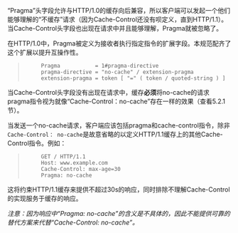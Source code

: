 “Pragma”头字段允许与HTTP/1.0的缓存向后兼容，所以客户端可以发起一个他们能够理解的“不缓存”请求（因为Cache-Control还没有呗定义，直到HTTP/1.1）。当Cache-Control头字段也出现在请求中并且能够理解，Pragma就被忽略了。

在HTTP/1.0中，Pragma被定义为接收者执行指定指令的扩展字段。本规范配齐了这个扩展以提升互操作性。

> ```
>      Pragma           = 1#pragma-directive
>      pragma-directive = "no-cache" / extension-pragma
>      extension-pragma = token [ "=" ( token / quoted-string ) ]
> ```

当Cache-Control头字段没有出现在请求中，缓存**必须**将no-cache的请求pragma指令视为就像“Cache-Control：no-cache”存在一样的效果（查看5.2.1节）。

当发送一个no-cache请求，客户端应该包括pragma和cache-control指令，除非`Cache-Control： no-cache`是故意省略的以定义HTTP/1.1缓存上的其他Cache-Control指令。例如：

> ```
>      GET / HTTP/1.1
>      Host: www.example.com
>      Cache-Control: max-age=30
>      Pragma: no-cache
> ```

这将约束HTTP/1.1缓存来提供不超过30s的响应，同时排除不理解Cache-Control的实现服务于缓存的响应。

*注意：因为响应中“Pragma: no-cache”的含义是不具体的，因此不能提供可靠的替代方案来代替“Cache-Control: no-cache”。*